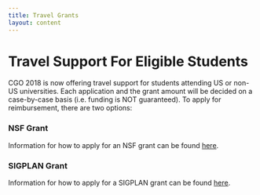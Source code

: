 ```yaml
---
title: Travel Grants
layout: content
---
```


# Travel Support For Eligible Students

CGO 2018 is now offering travel support for students attending US or non-US universities. Each application and the grant amount will be decided on a case-by-case basis (i.e. funding is NOT guaranteed). To apply for reimbursement, there are two options:

### NSF Grant

Information for how to apply for an NSF grant can be found [here](http://www.cs.sjsu.edu/~mak/NSF/).

### SIGPLAN Grant

Information for how to apply for a SIGPLAN grant can be found [here](http://www.sigplan.org/PAC/).

